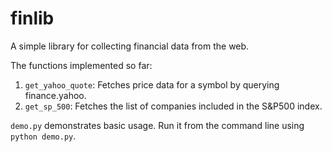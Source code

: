 # finlib
A simple library for collecting financial data from the web.

The functions implemented so far:
1. ``get_yahoo_quote``: Fetches price data for a symbol by querying finance.yahoo.
2. ``get_sp_500``: Fetches the list of companies included in the S&P500 index.

``demo.py`` demonstrates basic usage. Run it from the command line using ``python demo.py``.
